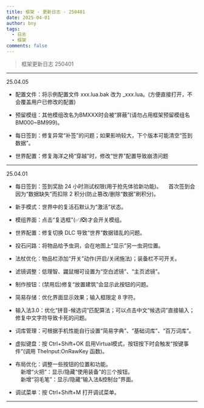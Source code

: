 ```yaml
---
title: 框架 - 更新日志 - 250401
date: 2025-04-01
author: bny
tags:
  - 日志
  - 框架
comments: false
---
```


> 框架更新日志 250401

---

25.04.05  

- 配置文件：将示例配置文件 xxx.lua.bak 改为 _xxx.lua。(方便直接打开，不会覆盖用户已修改的配置)

- 预留模组：其他模组改名为BMXXX时会被“屏蔽”(请勿占用框架预留模组名BM000~BM999)。

- 每日签到：修复异常“补签”的问题；如果影响较大，下个版本可能清空“签到数据”。

- 世界配置：修复海洋之椅“穿越”时，修改“世界”配置导致崩溃问题

--- 

25.04.01  

- 每日签到：签到奖励 24 小时测试权限(用于抢先体验新功能)。
　首次签到会因为“数据缺失”而扣除 2 积分(防止篡改/删除“数据”刷积分)。

- 新手模式：世界中的复活石默认为“激活”状态。  

- 模组界面：点击“复选框”(✅/❎)才会开关模组。  

- 世界配置：修复切换 DLC 导致“世界”数据错乱的问题。  

- 投石问路：将物品给予虫洞，会在地图上“显示”另一虫洞位置。  

- 法杖优化：物品栏添加“开关”动作(开启/关闭施法)；装备栏不可开关。  

- 滤镜调整：低理智、鼹鼠帽可设置为“空白滤镜”、“主页滤镜”。  

- 制作按钮：(禁用后)修复“放置建筑”会显示此按钮的问题。  

- 简易存储：优化界面显示效果；输入框限定 8 字符。  

- 输入法3.0：优化“拼音-候选词”匹配算法；可以点击中文“候选词”直接输入；修复中文字符导致卡死的问题。

- 词库管理：可根据手机性能自行设置“简易字典”、“基础词库”、“百万词库”。

- 虚拟键盘：按 Ctrl+Shift+OK 启用Virtual模式，按钮按下时会触发“按键事件”(调用 TheInput:OnRawKey 函数)。

- 布局优化：调整一些按钮的位置和功能。  
　新增“火把”：显示/隐藏“使用装备”的三个按钮。  
　新增“羽毛笔”：显示/隐藏“输入法&控制台”界面。

- 调试菜单：按 Ctrl+Shift+M 打开调试菜单。

---
